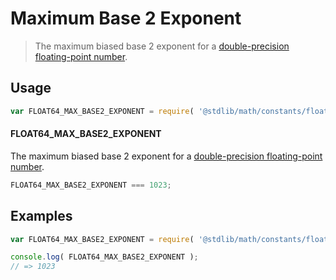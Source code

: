 # Maximum Base 2 Exponent

> The maximum biased base 2 exponent for a [double-precision floating-point number][ieee754].

<section class="usage">

## Usage

``` javascript
var FLOAT64_MAX_BASE2_EXPONENT = require( '@stdlib/math/constants/float64-max-base2-exponent' );
```

#### FLOAT64_MAX_BASE2_EXPONENT

The maximum biased base 2 exponent for a [double-precision floating-point number][ieee754].

``` javascript
FLOAT64_MAX_BASE2_EXPONENT === 1023;
```

<!-- </usage> -->


<section class="examples">

## Examples

<!-- TODO: better example -->

``` javascript
var FLOAT64_MAX_BASE2_EXPONENT = require( '@stdlib/math/constants/float64-max-base2-exponent' );

console.log( FLOAT64_MAX_BASE2_EXPONENT );
// => 1023
```

<!-- </examples> -->


<section class="links">

[ieee754]: https://en.wikipedia.org/wiki/IEEE_754-1985

<!-- </links> -->
